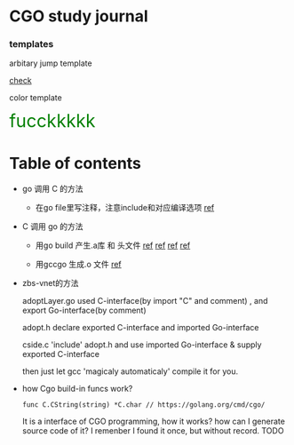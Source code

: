 # CGO study journal

### templates

arbitary jump template

[check](#10fuck)
<a name="10fuck"></a>

color template

<font color="green" size="6">
<a name="fuccccc"></a>
fucckkkkk
</font>

# Table of contents

* go 调用 C 的方法

    * 在go file里写注释，注意include和对应编译选项 [ref](https://github.com/draffensperger/go-interlang/tree/master/go_to_c)

* C 调用 go 的方法

    * 用go build 产生.a库 和 头文件 [ref](http://blog.ralch.com/tutorial/golang-sharing-libraries/) [ref](https://stackoverflow.com/questions/32215509/using-go-code-in-an-existing-c-project) [ref](https://github.com/draffensperger/go-interlang/tree/master/c_to_go/static_go_lib) [ref](https://github.com/draffensperger/go-interlang/tree/master/c_to_go/cxx_to_go_dyn_lib)

    * 用gccgo 生成.o 文件 [ref](https://github.com/draffensperger/go-interlang/tree/master/c_to_go/gccgo)

* zbs-vnet的方法

    adoptLayer.go used C-interface(by import "C" and comment) , and export Go-interface(by comment)

    adopt.h declare exported C-interface and imported Go-interface

    cside.c 'include' adopt.h and use imported Go-interface & supply exported C-interface

    then just let gcc 'magicaly automaticaly' compile it for you.

* how Cgo build-in funcs work?

    ```
    func C.CString(string) *C.char // https://golang.org/cmd/cgo/
    ```
    It is a interface of CGO programming, how it works? how can I generate source code of it? I remenber I found it once, but without record. TODO